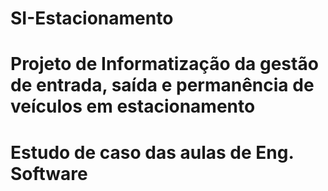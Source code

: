 # SI-Estacionamento
# Projeto de Informatização da gestão de entrada, saída e permanência de veículos em estacionamento
# Estudo de caso das aulas de Eng. Software
